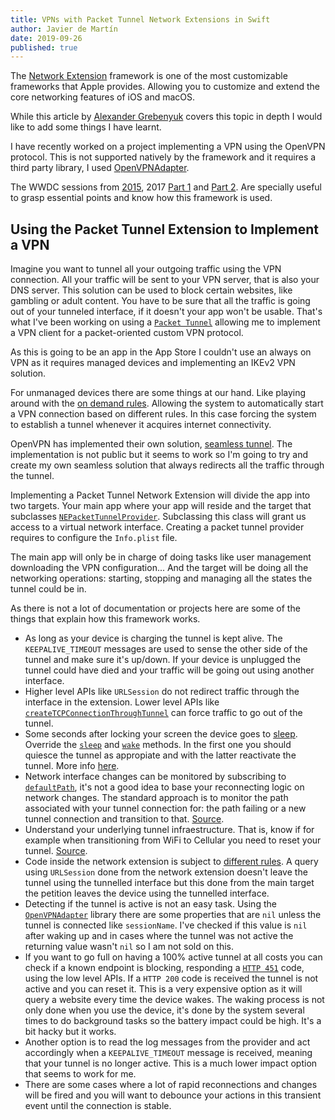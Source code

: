 ```yaml
---
title: VPNs with Packet Tunnel Network Extensions in Swift 
author: Javier de Martín
date: 2019-09-26
published: true
---
```


[1]: http://kean.github.io/post/network-extensions-into "Title"

The [Network Extension](https://developer.apple.com/documentation/networkextension) framework is one of the most customizable frameworks that Apple provides. Allowing you to customize and extend the core networking features of iOS and macOS. 

While this article by [Alexander Grebenyuk][1] covers this topic in depth I would like to add some things I have learnt. 

I have recently worked on a project implementing a VPN using the OpenVPN protocol. This is not supported natively by the framework and it requires a third party library, I used [OpenVPNAdapter](https://github.com/ss-abramchuk/OpenVPNAdapter).

The WWDC sessions from [2015](https://developer.apple.com/videos/play/wwdc2015/717/), 2017 [Part 1](https://developer.apple.com/videos/play/wwdc2017/707)  and [Part 2](https://developer.apple.com/videos/play/wwdc2017/709). Are specially useful to grasp essential points and know how this framework is used.

## Using the Packet Tunnel Extension to Implement a VPN

Imagine you want to tunnel all your outgoing traffic using the VPN connection. All your traffic will be sent to your VPN server, that is also your DNS server. This solution can be used to block certain websites, like gambling or adult content. You have to be sure that all the traffic is going out of your tunneled interface, if it doesn't your app won't be usable. That's what I've been working on using a [`Packet Tunnel`](https://developer.apple.com/documentation/networkextension/packet_tunnel_provider) allowing me to implement a VPN client for a packet-oriented custom VPN protocol.

As this is going to be an app in the App Store I couldn't use an always on VPN as it requires managed devices and implementing an IKEv2 VPN solution. 

For unmanaged devices there are some things at our hand. Like playing around with the [on demand rules](https://developer.apple.com/documentation/networkextension/personal_vpn/vpn_on_demand_rules). Allowing the system to automatically start a VPN connection based on different rules. In this case forcing the system to establish a tunnel whenever it acquires internet connectivity.


OpenVPN has implemented their own solution, [seamless tunnel](https://forums.openvpn.net/viewtopic.php?t=20820). The implementation is not public but it seems to work so I'm going to try and create my own seamless solution that always redirects all the traffic through the tunnel.
<br>

Implementing a Packet Tunnel Network Extension will divide the app into two targets. Your main app where your app will reside and the target that subclasses  [`NEPacketTunnelProvider`](https://developer.apple.com/documentation/networkextension/nepackettunnelprovider#). Subclassing this class will grant us access to a virtual network interface. Creating a packet tunnel provider requires to configure the `Info.plist` file.

The main app will only be in charge of doing tasks like user management downloading the VPN configuration... And the target will be doing all the networking operations: starting, stopping and managing all the states the tunnel could be in.

As there is not a lot of documentation or projects here are some of the things that explain how this framework works.

* As long as your device is charging the tunnel is kept alive. The `KEEPALIVE_TIMEOUT` messages are used to sense the other side of the tunnel and make sure it's up/down. If your device is unplugged the tunnel could have died and your traffic will be going out using another interface.
* Higher level APIs like `URLSession` do not redirect traffic through the interface in the extension. Lower level APIs like [`createTCPConnectionThroughTunnel`](https://developer.apple.com/documentation/networkextension/nepackettunnelprovider/1406055-createtcpconnectionthroughtunnel) can force traffic to go out of the tunnel.
* Some seconds after locking your screen the device goes to [sleep](https://community.openvpn.net/openvpn/ticket/993?cversion=0&cnum_hist=1). Override the [`sleep`](https://developer.apple.com/documentation/networkextension/neprovider/1406731-sleep#) and [`wake`](https://developer.apple.com/documentation/networkextension/neprovider/1406543-wake#) methods. In the first one you should quiesce the tunnel as appropiate and with the latter reactivate the tunnel. More info [here](https://forums.developer.apple.com/message/291454#291454).
* Network interface changes can be monitored by subscribing to [`defaultPath`](https://developer.apple.com/documentation/networkextension/neprovider/1406740-defaultpath), it's not a good idea to base your reconnecting logic on network changes. The standard approach is to monitor the path associated with your tunnel connection for: the path failing or a new tunnel connection and transition to that. [Source](https://forums.developer.apple.com/thread/122711).
* Understand your underlying tunnel infraestructure. That is, know if for example when transitioning from WiFi to Cellular you need to reset your tunnel. [Source](https://forums.developer.apple.com/thread/122711).
* Code inside the network extension is subject to [different rules](https://forums.developer.apple.com/thread/94430). A query using `URLSession` done from the network extension doesn't leave the tunnel using the tunnelled interface but this done from the main target the petition leaves the device using the tunnelled interface.
* Detecting if the tunnel is active is not an easy task. Using the [`OpenVPNAdapter`](https://github.com/ss-abramchuk/OpenVPNAdapter/blob/master/Sources/OpenVPNAdapter/OpenVPNAdapter.h) library there are some properties that are `nil` unless the tunnel is connected like `sessionName`. I've checked if this value is `nil` after waking up and in cases where the tunnel was not active the returning value wasn't `nil` so I am not sold on this.
* If you want to go full on having a 100% active tunnel at all costs you can check if a known endpoint is blocking, responding a [`HTTP 451`](https://en.wikipedia.org/wiki/HTTP_451) code, using the low level APIs. If a `HTTP 200` code is received the tunnel is not active and you can reset it. This is a very expensive option as it will query a website every time the device wakes. The waking process is not only done when you use the device, it's done by the system several times to do background tasks so the battery impact could be high. It's a bit hacky but it works.
* Another option is to read the log messages from the provider and act accordingly when a `KEEPALIVE_TIMEOUT` message is received, meaning that your tunnel is no longer active. This is a much lower impact option that seems to work for me.
* There are some cases where a lot of rapid reconnections and changes will be fired and you will want to debounce your actions in this transient event until the connection is stable.